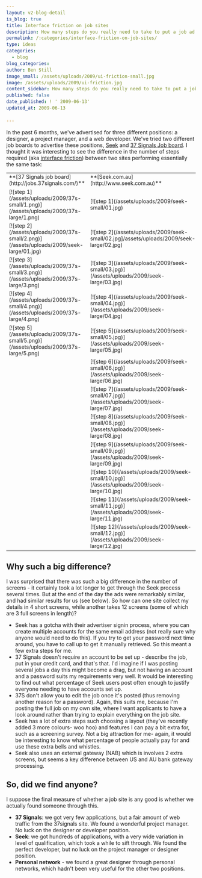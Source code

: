 ```yaml
---
layout: v2-blog-detail
is_blog: true
title: Interface friction on job sites
description: How many steps do you really need to take to put a job ad up?
permalink: /:categories/interface-friction-on-job-sites/
type: ideas
categories:
  - blog
blog_categories:
author: Ben Still
image_small: /assets/uploads/2009/ui-friction-small.jpg
image: /assets/uploads/2009/ui-friction.jpg
content_sidebar: How many steps do you really need to take to put a job ad up?
published: false
date_published: ! ' 2009-06-13'
updated_at: 2009-06-13

---
```


In the past 6 months, we've advertised for three different positions: a designer, a project manager, and a web developer. We've tried two different job boards to advertise these positions, [Seek](http://www.seek.com.au) and [37 Signals Job board](http://jobs.37signals.com/). I thought it was interesting to see the difference in the number of steps required (aka [interface friction](http://www.codinghorror.com/blog/archives/000866.html)) between two sites performing essentially the same task:

<table>
<tr>
	<td>**[37 Signals job board](http://jobs.37signals.com/)**</td>
	<td>**[Seek.com.au](http://www.seek.com.au)**</td>
</tr>
<tr>
	<td>[![step 1](/assets/uploads/2009/37s-small/1.png)](/assets/uploads/2009/37s-large/1.png)</td>
	<td>[![step 1](/assets/uploads/2009/seek-small/01.jpg)</td>
</tr>
<tr>
	<td>[![step 2](/assets/uploads/2009/37s-small/2.png)](/assets/uploads/2009/seek-large/01.jpg)</td>
	<td>[![step 2](/assets/uploads/2009/seek-small/02.jpg]/assets/uploads/2009/seek-large/02.jpg)</td>
</tr>
<tr>
	<td>[![step 3](/assets/uploads/2009/37s-small/3.png)](/assets/uploads/2009/37s-large/3.png)</td>
	<td>[![step 3](/assets/uploads/2009/seek-small/03.jpg)](/assets/uploads/2009/seek-large/03.jpg)</td>
</tr>
<tr>
	<td>[![step 4](/assets/uploads/2009/37s-small/4.png)](/assets/uploads/2009/37s-large/4.png)</td>
	<td>[![step 4](/assets/uploads/2009/seek-small/04.jpg)](/assets/uploads/2009/seek-large/04.jpg)</td>
</tr>
<tr>
	<td>[![step 5](/assets/uploads/2009/37s-small/5.png)](/assets/uploads/2009/37s-large/5.png)</td>
	<td>[![step 5](/assets/uploads/2009/seek-small/05.jpg)](/assets/uploads/2009/seek-large/05.jpg)</td>
</tr>
<tr>
	<td>&nbsp;</td>
	<td>[![step 6](/assets/uploads/2009/seek-small/06.jpg)](/assets/uploads/2009/seek-large/06.jpg)</td>
</tr>
<tr>
	<td>&nbsp;</td>
	<td>[![step 7](/assets/uploads/2009/seek-small/07.jpg)](/assets/uploads/2009/seek-large/07.jpg)</td>
</tr>
<tr>
	<td>&nbsp;</td>
	<td>[![step 8](/assets/uploads/2009/seek-small/08.jpg)](/assets/uploads/2009/seek-large/08.jpg)</td>
</tr>
<tr>
	<td>&nbsp;</td>
	<td>[![step 9](/assets/uploads/2009/seek-small/09.jpg)](/assets/uploads/2009/seek-large/09.jpg)</td>
</tr>
<tr>
	<td>&nbsp;</td>
	<td>[![step 10](/assets/uploads/2009/seek-small/10.jpg)](/assets/uploads/2009/seek-large/10.jpg)</td>
</tr>
<tr>
	<td>&nbsp;</td>
	<td>[![step 11](/assets/uploads/2009/seek-small/11.jpg)](/assets/uploads/2009/seek-large/11.jpg)</td>
</tr>
<tr>
	<td>&nbsp;</td>
	<td>[![step 12](/assets/uploads/2009/seek-small/12.jpg)](/assets/uploads/2009/seek-large/12.jpg)</td>
</tr>
</table>

## Why such a big difference?

I was surprised that there was such a big difference in the number of screens - it certainly took a lot longer to get through the Seek process several times. But at the end of the day the ads were remarkably similar, and had similar results for us (see below). So how can one site collect my details in 4 short screens, while another takes 12 screens (some of which are 3 full screens in length)?

- Seek has a gotcha with their advertiser signin process, where you can create multiple accounts for the same email address (not really sure why anyone would need to do this). If you try to get your password next time around, you have to call up to get it manually retrieved. So this meant a few extra steps for me.
- 37 Signals doesn't require an account to be set up - describe the job, put in your credit card, and that's that. I'd imagine if I was posting several jobs a day this might become a drag, but not having an account and a password suits my requirements very well. It would be interesting to find out what percentage of Seek users post often enough to justify everyone needing to have accounts set up.
- 37S don't allow you to edit the job once it's posted (thus removing another reason for a password). Again, this suits me, because I'm posting the full job on my own site, where I want applicants to have a look around rather than trying to explain everything on the job site.
- Seek has a lot of extra steps such choosing a layout (they've recently added 3 more colours- woo hoo) and features I can pay a bit extra for, such as a screening survey. Not a big attraction for me- again, it would be interesting to know what percentage of people actually pay for and use these extra bells and whistles.
- Seek also uses an external gateway (NAB) which is involves 2 extra screens, but seems a key difference between US and AU bank gateway processing.

## So, did we find anyone?

I suppose the final measure of whether a job site is any good is whether we actually found someone through this.

- **37 Signals**: we got very few applications, but a fair amount of web traffic from the 37signals site. We found a wonderful project manager. No luck on the designer or developer position.
- **Seek**: we got hundreds of applications, with a very wide variation in level of qualification, which took a while to sift through. We found the perfect developer, but no luck on the project manager or designer position.
- **Personal network** - we found a great designer through personal networks, which hadn't been very useful for the other two positions.
